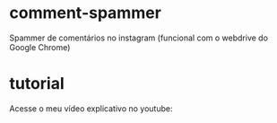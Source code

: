 # comment-spammer
Spammer de comentários no instagram (funcional com o webdrive do Google Chrome)

# tutorial
Acesse o meu vídeo explicativo no youtube: 
